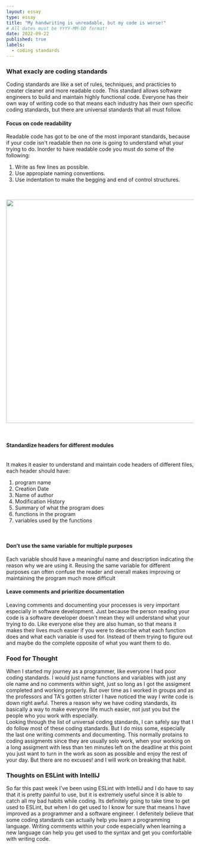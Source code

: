 ```yaml
---
layout: essay
type: essay
title: "My handwriting is unreadable, but my code is worse!"
# All dates must be YYYY-MM-DD format!
date: 2022-09-22
published: true
labels:
  - coding standards
--- 
```

<h3> What exacly are coding standards </h3>
Coding standards are like a set of rules, techniques, and practicies to creater cleaner and more readable code. This standard allows software engineers to build and maintain highly functional code. Everyone has their own way of writing code so that means each industry has their own specific coding standards, but there are universal standards that all must follow.


<h4> Focus on code readability </h4>
Readable code has got to be one of the most imporant standards, because if your code isn't readable then no one is going to understand what your trying to do. Inorder to have readable code you must do some of the following:
<br>
<ol>
    <li> Write as few lines as possible. </li>
    <li> Use appropiate naming conventions. </li>
    <li> Use indentation to make the begging and end of control structures. </li>
</ol>
<br>
<p align = "center">
<img  width = "600px" src = "https://i.redd.it/x8uo12u4wa351.jpg" >
</p>

<br>
<h4> Standardize headers for different modules </h4>

<br>
It makes it easier to understand and maintain code headers of different files, each header should have:
<br>
<ol>
    <li>program name</li>
    <li>Creation Date</li>
    <li>Name of author</li>
    <li>Modification History</li>
    <li>Summary of what the program does</li>
    <li>functions in the program</li>
    <li>variables used by the functions</li>
</ol>

<br>

<h4> Don't use the same variable for multiple purposes </h4>
Each variable should have a meaningful name and description indicating the reason why we are using it. Reusing the same variable for different purposes can often confuse the reader and overall makes improving or maintaining the program much more difficult
<br>

<h4> Leave comments and prioritize documentation </h4>
Leaving comments and documenting your processes is very important especially in software development. Just because the person reading your code is a software developer doesn't mean they will understand what your trying to do. Like everyone else they are also human, so that means it makes their lives much easier if you were to describe what each function does and what each variable is used for. Instead of them trying to figure out and maybe do the complete opposite of what you want them to do.
<br>

<h3> Food for Thought </h3>
When I started my journey as a programmer, like everyone I had poor coding standards. I would just name functions and variables with just any ole name and no comments within sight, just so long as I got the assigment completed and working properly. But over time as I worked in groups and as the professors and TA's gotten stricter I have noticed the way I write code is down right awful. Theres a reason why we have coding standards, its basically a way to make everyone life much easier, not just you but the people who you work with especially.
<br>
Looking through the list of universal coding standards, I can safely say that I do follow most of these coding standards. But I do miss some, especially the last one writing comments and documenting. This normally protains to coding assigments since they are usually solo work, when your working on a long assigment with less than ten minutes left on the deadline at this point you just want to turn in the work as soon as possible and enjoy the rest of your day. But there are no excuses! and I will work on breaking that habit.
<br>

<h3> Thoughts on ESLint with IntelliJ </h3>
So far this past week I've been using ESLint with IntelliJ and I do have to say that it is pretty painful to use, but it is extremely useful since it is able to catch all my bad habits while coding. Its definitely going to take time to get used to ESLint, but when I do get used to I know for sure that means I have improved as a programmer and a software engineer. I defenitely believe that some coding standards can actually help you learn a programming language. Writing comments within your code especially when learning a new language can help you get used to the syntax and get you comfortable with writing code.
